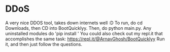 # DDoS
A very nice DDOS tool, takes down internets well :D
To run, do cd Downloads, then CD into BootQuicklyy. Then, do python main.py. Any uninstalled modules do
'pip install <module>'
You could also check out my repl.it that accomplishes the same task:
 https://repl.it/@ArnavGhosh/BootQuicklyy
  Run it, and then just follow the questions.
